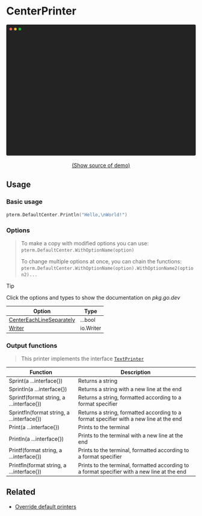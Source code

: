 # CenterPrinter

<!--
Replace all of the following strings with the current printer.
        center Center CenterPrinter DefaultCenter
-->

![CenterPrinter Example](https://raw.githubusercontent.com/pterm/pterm/master/_examples/center/animation.svg)

<p align="center"><a href="https://github.com/gemini/pterm/blob/master/_examples/center/main.go" target="_blank">(Show source of demo)</a></p>

## Usage

### Basic usage

```go
pterm.DefaultCenter.Println("Hello,\nWorld!")
```

### Options

> To make a copy with modified options you can use:
> `pterm.DefaultCenter.WithOptionName(option)`
>
> To change multiple options at once, you can chain the functions:
> `pterm.DefaultCenter.WithOptionName(option).WithOptionName2(option2)...`

> [!TIP]
> Click the options and types to show the documentation on _pkg.go.dev_

| Option                                                                                                           | Type      |
| ---------------------------------------------------------------------------------------------------------------- | --------- |
| [CenterEachLineSeparately](https://pkg.go.dev/github.com/gemini/pterm#CenterPrinter.WithCenterEachLineSeparately) | ...bool   |
| [Writer](https://pkg.go.dev/github.com/gemini/pterm#CenterPrinter.WithWriter)                                     | io.Writer |

### Output functions

> This printer implements the interface [`TextPrinter`](https://github.com/gemini/pterm/blob/master/interface_text_printer.go)

| Function                                   | Description                                                                                  |
| ------------------------------------------ | -------------------------------------------------------------------------------------------- |
| Sprint(a ...interface{})                   | Returns a string                                                                             |
| Sprintln(a ...interface{})                 | Returns a string with a new line at the end                                                  |
| Sprintf(format string, a ...interface{})   | Returns a string, formatted according to a format specifier                                  |
| Sprintfln(format string, a ...interface{}) | Returns a string, formatted according to a format specifier with a new line at the end       |
| Print(a ...interface{})                    | Prints to the terminal                                                                       |
| Println(a ...interface{})                  | Prints to the terminal with a new line at the end                                            |
| Printf(format string, a ...interface{})    | Prints to the terminal, formatted according to a format specifier                            |
| Printfln(format string, a ...interface{})  | Prints to the terminal, formatted according to a format specifier with a new line at the end |

## Related

- [Override default printers](docs/customizing/override-default-printer.md)
